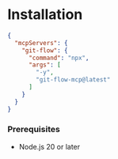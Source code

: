 # Installation

```json
{
  "mcpServers": {
    "git-flow": {
      "command": "npx",
      "args": [
        "-y",
        "git-flow-mcp@latest"
      ]
    }
  }
}
```

### Prerequisites

- Node.js 20 or later
